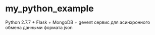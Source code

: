 ﻿# my_python_example

Python 2.7.7 + Flask + MongoDB + gevent
сервис для асинхронного обмена данными формата json
